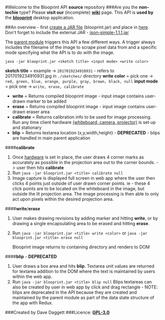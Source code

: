 #Welcome to the Blooprint API **source** repository
###Are you the **non-techie** type?  Please **visit our** (incomplete) [**wiki**](https://github.com/blooprint/blooprint/wiki) page.
This API is **used by** the [**blooprint**](https://github.com/blooprint/blooprint) desktop application.

##An overview - first [create a JAR file](http://docs.oracle.com/javase/tutorial/deployment/jar/build.html) (blooprint.jar) and place in [here](https://github.com/blooprint/blooprint/tree/master/api). Don't forget to include the external JAR - [json-simple-1.1.1.jar](https://storage.googleapis.com/google-code-archive-downloads/v2/code.google.com/json-simple/json-simple-1.1.1.jar)

The [parent module](https://github.com/blooprint/blooprint) triggers this API a few different ways. A trigger always includes the filename of the image to scrape pixel data from and a specific mode specifying what the API is to do with the image.

    java -jar blooprint.jar <sketch title> <input mode> <write color>

**sketch title** = example -> `2017019234910931` - refers to 2017019234910931.jpg in `./sketches/` directory
**write color** = pick one -> `red, green, blue, orange, purple, gray, brown, black, null`
**input mode** = pick one -> `write, erase, calibrate`

 - **write** = Returns compiled blooprint image - input image contains user-drawn marker to be added
 - **erase** = Returns compiled blooprint image - input image contains user-drawn eraser area
 - **calibrate** = Returns calibration info to be used for image processing. Run any time client hardware [(whiteboard, camera, projector)](https://github.com/blooprint/blooprint/wiki/Required-Hardware) is set up and stationary
 - **blip** = Returns textarea location (x,y,width,height) - **DEPRECATED** - blips are handled in main parent application

####**calibrate**
1. Once [hardware](https://github.com/blooprint/blooprint/wiki/Required-Hardware) is set in place, the user draws 4 corner marks as accurately as possible in the projection area out to the corner bounds. -> user then hits **calibrate**
2. Run
	`java -jar blooprint.jar <title> calibrate null`
3. Image capture is displayed full screen in web app where the user then clicks 4 points just outside of user drawn corner points.  ie - these 4 click points are to be located on the whiteboard in the image, but outside the lit projection area.  The image processing is then able to only act upon pixels within the desired projection area.

####**write**/**erase**
1. 	User makes drawing revisions by adding marker and hitting **write**, or by drawing a single encapsulating area to be erased and hitting **erase**.
2. Run
	`java -jar blooprint.jar <title> write <color>`
	or
	`java -jar blooprint.jar <title> erase null`

	Blooprint image returns to containing directory and renders to DOM

####**blip** - **DEPRECATED**
1. User draws a box area and hits **blip**.  Textarea unit values are returned for textarea addition to the DOM where the text is maintained by users within the web app.
2. Run
	`java -jar blooprint.jar <title> blip null`
Blips textareas can also be created by user in web app by click and drag rectangle - NOTE: blips are deprecated in the API because they are created and maintained by the parent module as part of the data state structure of the app with Redux.

###Created by Dave Daggett
###Licence:	[**GPL-3.0**](https://github.com/blooprint/blooprint/blob/master/LICENSE)
